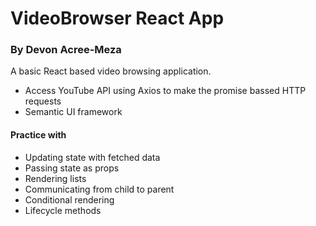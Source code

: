# VideoBrowser React App
### By Devon Acree-Meza

A basic React based video browsing application. 

* Access YouTube API using Axios to make the promise bassed HTTP requests
* Semantic UI framework

#### Practice with
* Updating state with fetched data
* Passing state as props
* Rendering lists
* Communicating from child to parent
* Conditional rendering
* Lifecycle methods







